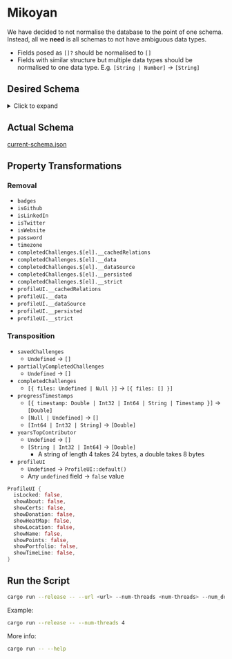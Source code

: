 # Mikoyan

We have decided to not normalise the database to the point of one schema. Instead, all we **need** is all schemas to not have ambiguous data types.

- Fields posed as `[]?` should be normalised to `[]`
- Fields with similar structure but multiple data types should be normalised to one data type. E.g. `[String | Number]` -> `[String]`

## Desired Schema

<details>
  <summary>Click to expand</summary>

```rust
struct User {
  _id: ObjectId,
  about: String,
  accepted_privacy_terms: Boolean,
  badges: todo!(),
  completed_challenges: Vec<CompletedChallenge>,
  current_challenge_id: String,
  email: String,
  email_auth_link_ttl: bson::DateTime,
  email_verified: Boolean,
  email_verify_ttl: bson::DateTime,
  github_profile: String,
  is_honest: Boolean,
  is_resp_web_design_cert: Boolean,
  is_back_end_cert: Boolean,
  is_banned: Boolean,
  is_cheater: Boolean,
  is_full_stack_cert: Boolean,
  is_js_algo_data_struct_cert: Boolean,
  is_front_end_cert: Boolean,
  is_2018_data_vis_cert: Boolean,
  is_2018_full_stack_cert: Boolean,
  is_apis_microservices_cert: Boolean,
  is_data_vis_cert: Boolean,
  is_infosec_qa_cert: Boolean,
  is_data_analysis_py_cert_v7: Boolean,
  is_sci_comp_py_cert_v7: Boolean,
  is_infosec_cert_v7: Boolean,
  is_machine_learning_py_cert_v7: Boolean,
  is_qa_cert_v7: Boolean,
  is_relational_database_cert_v8: Boolean,
  keyboard_shortcuts: Boolean,
  linkedin: String,
  location: String,
  name: String,
  needs_moderation: Boolean,
  new_email: String,
  partially_completed_challenges: Vec<PartiallyCompletedChallenge>,
  points: Vec<u64>,
  profile_ui: ProfileUI,
  progress_timestamps: Vec<u64>,
  rand: String,
  saved_challenges: Vec<SavedChallenge>,
  sound: Boolean,
  theme: String,
  twitter: String,
  username_display: String,
  website: String,
  years_top_contributor: Vec<u64>,
}
```

</details>

## Actual Schema

[current-schema.json](./current-schema.json)

## Property Transformations

### Removal

- `badges`
- `isGithub`
- `isLinkedIn`
- `isTwitter`
- `isWebsite`
- `password`
- `timezone`
- `completedChallenges.$[el].__cachedRelations`
- `completedChallenges.$[el].__data`
- `completedChallenges.$[el].__dataSource`
- `completedChallenges.$[el].__persisted`
- `completedChallenges.$[el].__strict`
- `profileUI.__cachedRelations`
- `profileUI.__data`
- `profileUI.__dataSource`
- `profileUI.__persisted`
- `profileUI.__strict`

### Transposition

- `savedChallenges`
  - `Undefined` -> `[]`
- `partiallyCompletedChallenges`
  - `Undefined` -> `[]`
- `completedChallenges`
  - `[{ files: Undefined | Null }]` -> `[{ files: [] }]`
- `progressTimestamps`
  - `[{ timestamp: Double | Int32 | Int64 | String | Timestamp }]` -> `[Double]`
  - `[Null | Undefined]` -> `[]`
  - `[Int64 | Int32 | String]` -> `[Double]`
- `yearsTopContributor`
  - `Undefined` -> `[]`
  - `[String | Int32 | Int64]` -> `[Double]`
    - A string of length 4 takes 24 bytes, a double takes 8 bytes
- `profileUI`
  - `Undefined` -> `ProfileUI::default()`
  - Any `undefined` field -> `false` value

```rust
ProfileUI {
  isLocked: false,
  showAbout: false,
  showCerts: false,
  showDonation: false,
  showHeatMap: false,
  showLocation: false,
  showName: false,
  showPoints: false,
  showPortfolio: false,
  showTimeLine: false,
}
```

## Run the Script

```bash
cargo run --release -- --url <url> --num-threads <num-threads> --num_docs <num-docs> --logs <logs-path>
```

Example:

```bash
cargo run --release -- --num-threads 4
```

More info:

```bash
cargo run -- --help
```
